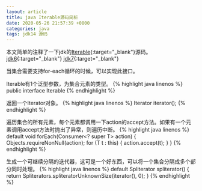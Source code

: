 ```yaml
---
layout: article
title: java Iterable源码简析
date: 2020-05-26 21:57:39 +0800
categories: java
tags: jdk14 源码
---
```

本文简单的注释了一下jdk的[Iterable](http://hg.openjdk.java.net/jdk/jdk/file/jdk-14-ga/src/java.base/share/classes/java/lang/Iterable.java){:target="_blank"}源码。
[jdk6](http://hg.openjdk.java.net/jdk6/jdk6/jdk/file/default/src/share/classes/java/lang/Iterable.java){:target="_blank"}
[jdk7](http://hg.openjdk.java.net/jdk/jdk/file/jdk7-b100/jdk/src/share/classes/java/lang/Iterable.java){:target="_blank"}


当集合需要支持for-each循环的时候，可以实现此接口。

Iterable有1个泛型参数，为集合元素的类型。
{% highlight java linenos %}
public interface Iterable<T>
{% endhighlight %}

返回一个Iterator对象。
{% highlight java linenos %}
Iterator<T> iterator();
{% endhighlight %}

遍历集合的所有元素，每个元素都调用一下action的accept方法。如果有一个元素调用accept方法时抛出了异常，则遍历中断。
{% highlight java linenos %}
default void forEach(Consumer<? super T> action) {
    Objects.requireNonNull(action);
    for (T t : this) {
        action.accept(t);
    }
}
{% endhighlight %}

生成一个可继续分隔的迭代器，这可是一个好东西，可以将一个集合分隔成多个部分同时处理。
{% highlight java linenos %}
default Spliterator<T> spliterator() {
    return Spliterators.spliteratorUnknownSize(iterator(), 0);
}
{% endhighlight %}
